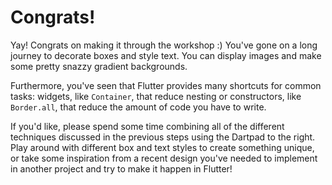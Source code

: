 # Congrats!

Yay! Congrats on making it through the workshop :) You've gone on a long journey
to decorate boxes and style text. You can display images and make some pretty
snazzy gradient backgrounds.

Furthermore, you've seen that Flutter provides many shortcuts for common tasks:
widgets, like `Container`, that reduce nesting or constructors, like
`Border.all`, that reduce the amount of code you have to write.

If you'd like, please spend some time combining all of the different techniques
discussed in the previous steps using the Dartpad to the right. Play around
with different box and text styles to create something unique, or take some
inspiration from a recent design you've needed to implement in another project
and try to make it happen in Flutter!
